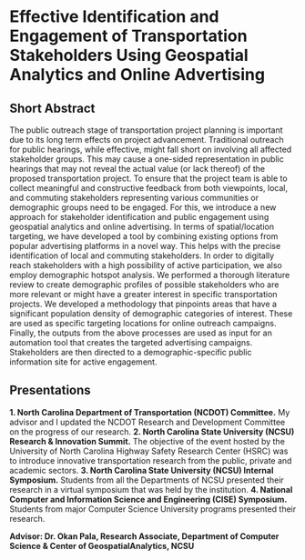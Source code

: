 #  Effective Identification and Engagement of Transportation Stakeholders Using Geospatial Analytics and Online Advertising

## Short Abstract 
The public outreach stage of transportation project planning is important due to its long term effects on project advancement. Traditional outreach for public hearings, while effective, might fall short on involving all affected stakeholder groups. This may cause a one-sided representation in public hearings that may not reveal the actual value (or lack thereof) of the proposed transportation project. To ensure that the project team is able to collect meaningful and constructive feedback from both viewpoints, local, and commuting stakeholders representing various communities or demographic groups need to be engaged. For this, we introduce a new approach for stakeholder identification and public engagement using geospatial analytics and online advertising. In terms of spatial/location targeting, we have developed a tool by combining existing options from popular advertising platforms in a novel way. This helps with the precise identification of local and commuting stakeholders. In order to digitally reach stakeholders with a high possibility of active participation, we also employ demographic hotspot analysis. We performed a thorough literature review to create demographic profiles of possible stakeholders who are more relevant or might have a greater interest in specific transportation projects. We developed a methodology that pinpoints areas that have a significant population density of demographic categories of interest. These are used as specific targeting locations for online outreach campaigns. Finally, the outputs from the above processes are used as input for an automation tool that creates the targeted advertising campaigns. Stakeholders are then directed to a demographic-specific public information site for active engagement.

## Presentations
**1. North Carolina Department of Transportation (NCDOT) Committee.**
My advisor and I updated the NCDOT Research and Development Committee on the progress of our
research.
**2. North Carolina State University (NCSU) Research & Innovation Summit.**
The objective of the event hosted by the University of North Carolina Highway Safety Research Center
(HSRC) was to introduce innovative transportation research from the public, private and academic sectors.
**3. North Carolina State University (NCSU) Internal Symposium.**
Students from all the Departments of NCSU presented their research in a virtual symposium that was held
by the institution.
**4. National Computer and Information Science and Engineering (CISE) Symposium.**
Students from major Computer Science University programs presented their research.


**Advisor: Dr. Okan Pala, Research Associate, Department of Computer Science & Center of GeospatialAnalytics, NCSU**


